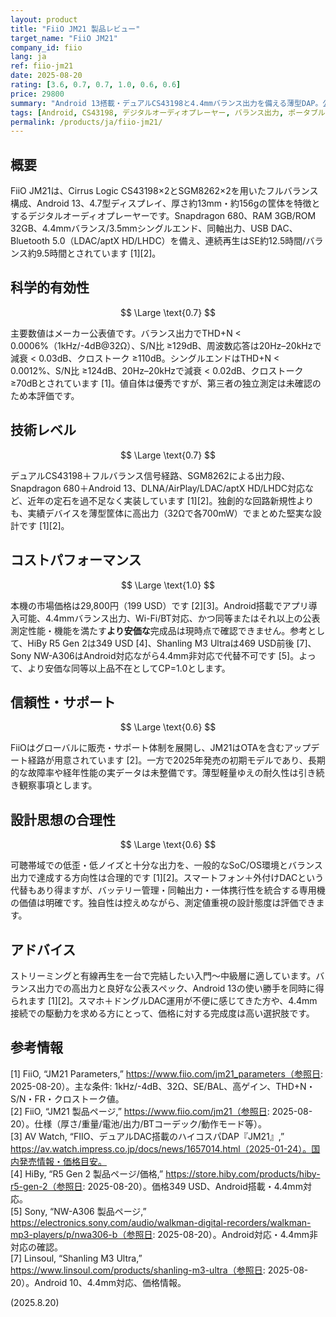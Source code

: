 ```yaml
---
layout: product
title: "FiiO JM21 製品レビュー"
target_name: "FiiO JM21"
company_id: fiio
lang: ja
ref: fiio-jm21
date: 2025-08-20
rating: [3.6, 0.7, 0.7, 1.0, 0.6, 0.6]
price: 29800
summary: "Android 13搭載・デュアルCS43198と4.4mmバランス出力を備える薄型DAP。公表スペックは十分良好で、同等以上の機能・測定性能を満たすより安価な代替は現時点で確認できません。"
tags: [Android, CS43198, デジタルオーディオプレーヤー, バランス出力, ポータブル]
permalink: /products/ja/fiio-jm21/
---
```

## 概要

FiiO JM21は、Cirrus Logic CS43198×2とSGM8262×2を用いたフルバランス構成、Android 13、4.7型ディスプレイ、厚さ約13mm・約156gの筐体を特徴とするデジタルオーディオプレーヤーです。Snapdragon 680、RAM 3GB/ROM 32GB、4.4mmバランス/3.5mmシングルエンド、同軸出力、USB DAC、Bluetooth 5.0（LDAC/aptX HD/LHDC）を備え、連続再生はSE約12.5時間/バランス約9.5時間とされています [1][2]。

## 科学的有効性

$$ \Large \text{0.7} $$

主要数値はメーカー公表値です。バランス出力でTHD+N < 0.0006%（1kHz/-4dB@32Ω）、S/N比 ≥129dB、周波数応答は20Hz–20kHzで減衰 < 0.03dB、クロストーク ≥110dB。シングルエンドはTHD+N < 0.0012%、S/N比 ≥124dB、20Hz–20kHzで減衰 < 0.02dB、クロストーク ≥70dBとされています [1]。値自体は優秀ですが、第三者の独立測定は未確認のため本評価です。

## 技術レベル

$$ \Large \text{0.7} $$

デュアルCS43198＋フルバランス信号経路、SGM8262による出力段、Snapdragon 680＋Android 13、DLNA/AirPlay/LDAC/aptX HD/LHDC対応など、近年の定石を過不足なく実装しています [1][2]。独創的な回路新規性よりも、実績デバイスを薄型筐体に高出力（32Ωで各700mW）でまとめた堅実な設計です [1][2]。

## コストパフォーマンス

$$ \Large \text{1.0} $$

本機の市場価格は29,800円（199 USD）です [2][3]。Android搭載でアプリ導入可能、4.4mmバランス出力、Wi-Fi/BT対応、かつ同等またはそれ以上の公表測定性能・機能を満たす**より安価な**完成品は現時点で確認できません。参考として、HiBy R5 Gen 2は349 USD [4]、Shanling M3 Ultraは469 USD前後 [7]、Sony NW-A306はAndroid対応ながら4.4mm非対応で代替不可です [5]。よって、より安価な同等以上品不在としてCP=1.0とします。

## 信頼性・サポート

$$ \Large \text{0.6} $$

FiiOはグローバルに販売・サポート体制を展開し、JM21はOTAを含むアップデート経路が用意されています [2]。一方で2025年発売の初期モデルであり、長期的な故障率や経年性能の実データは未整備です。薄型軽量ゆえの耐久性は引き続き観察事項とします。

## 設計思想の合理性

$$ \Large \text{0.6} $$

可聴帯域での低歪・低ノイズと十分な出力を、一般的なSoC/OS環境とバランス出力で達成する方向性は合理的です [1][2]。スマートフォン＋外付けDACという代替もあり得ますが、バッテリー管理・同軸出力・一体携行性を統合する専用機の価値は明確です。独自性は控えめながら、測定値重視の設計態度は評価できます。

## アドバイス

ストリーミングと有線再生を一台で完結したい入門〜中級層に適しています。バランス出力での高出力と良好な公表スペック、Android 13の使い勝手を同時に得られます [1][2]。スマホ＋ドングルDAC運用が不便に感じてきた方や、4.4mm接続での駆動力を求める方にとって、価格に対する完成度は高い選択肢です。

## 参考情報

[1] FiiO, “JM21 Parameters,” https://www.fiio.com/jm21_parameters（参照日: 2025-08-20）。主な条件: 1kHz/-4dB、32Ω、SE/BAL、高ゲイン、THD+N・S/N・FR・クロストーク値。  
[2] FiiO, “JM21 製品ページ,” https://www.fiio.com/jm21（参照日: 2025-08-20）。仕様（厚さ/重量/電池/出力/BTコーデック/動作モード等）。  
[3] AV Watch, “FIIO、デュアルDAC搭載のハイコスパDAP『JM21』,” https://av.watch.impress.co.jp/docs/news/1657014.html（2025-01-24）。国内発売情報・価格目安。  
[4] HiBy, “R5 Gen 2 製品ページ/価格,” https://store.hiby.com/products/hiby-r5-gen-2（参照日: 2025-08-20）。価格349 USD、Android搭載・4.4mm対応。  
[5] Sony, “NW-A306 製品ページ,” https://electronics.sony.com/audio/walkman-digital-recorders/walkman-mp3-players/p/nwa306-b（参照日: 2025-08-20）。Android対応・4.4mm非対応の確認。  
[7] Linsoul, “Shanling M3 Ultra,” https://www.linsoul.com/products/shanling-m3-ultra（参照日: 2025-08-20）。Android 10、4.4mm対応、価格情報。

(2025.8.20)

